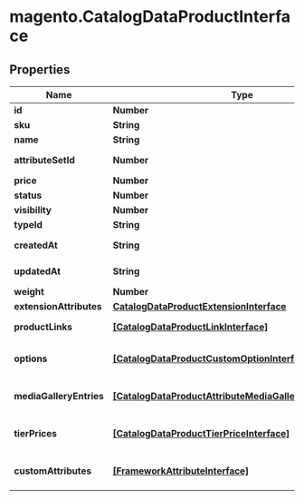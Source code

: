 # magento.CatalogDataProductInterface

## Properties
Name | Type | Description | Notes
------------ | ------------- | ------------- | -------------
**id** | **Number** | Id | [optional] 
**sku** | **String** | Sku | 
**name** | **String** | Name | [optional] 
**attributeSetId** | **Number** | Attribute set id | [optional] 
**price** | **Number** | Price | [optional] 
**status** | **Number** | Status | [optional] 
**visibility** | **Number** | Visibility | [optional] 
**typeId** | **String** | Type id | [optional] 
**createdAt** | **String** | Created date | [optional] 
**updatedAt** | **String** | Updated date | [optional] 
**weight** | **Number** | Weight | [optional] 
**extensionAttributes** | [**CatalogDataProductExtensionInterface**](CatalogDataProductExtensionInterface.md) |  | [optional] 
**productLinks** | [**[CatalogDataProductLinkInterface]**](CatalogDataProductLinkInterface.md) | Product links info | [optional] 
**options** | [**[CatalogDataProductCustomOptionInterface]**](CatalogDataProductCustomOptionInterface.md) | List of product options | [optional] 
**mediaGalleryEntries** | [**[CatalogDataProductAttributeMediaGalleryEntryInterface]**](CatalogDataProductAttributeMediaGalleryEntryInterface.md) | Media gallery entries | [optional] 
**tierPrices** | [**[CatalogDataProductTierPriceInterface]**](CatalogDataProductTierPriceInterface.md) | List of product tier prices | [optional] 
**customAttributes** | [**[FrameworkAttributeInterface]**](FrameworkAttributeInterface.md) | Custom attributes values. | [optional] 


